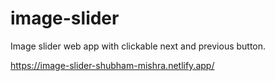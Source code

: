 # image-slider
Image slider web app with clickable next and previous button.

https://image-slider-shubham-mishra.netlify.app/
